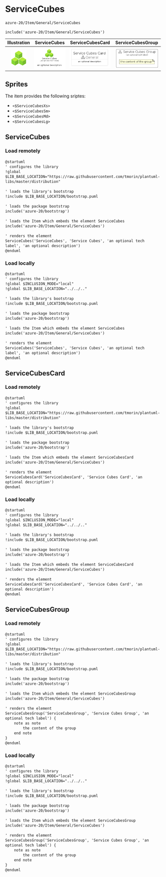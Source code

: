 # ServiceCubes


```text
azure-20/Item/General/ServiceCubes
```

```text
include('azure-20/Item/General/ServiceCubes')
```



| Illustration | ServiceCubes | ServiceCubesCard | ServiceCubesGroup |
| :---: | :---: | :---: | :---: |
| ![illustration for Illustration](../../../azure-20/Item/General/ServiceCubes.png) | ![illustration for ServiceCubes](../../../azure-20/Item/General/ServiceCubes.Local.png) | ![illustration for ServiceCubesCard](../../../azure-20/Item/General/ServiceCubesCard.Local.png) | ![illustration for ServiceCubesGroup](../../../azure-20/Item/General/ServiceCubesGroup.Local.png) |



## Sprites
The item provides the following sriptes:

- `<$ServiceCubesXs>`
- `<$ServiceCubesSm>`
- `<$ServiceCubesMd>`
- `<$ServiceCubesLg>`





## ServiceCubes

### Load remotely
```plantuml
@startuml
' configures the library
!global $LIB_BASE_LOCATION="https://raw.githubusercontent.com/tmorin/plantuml-libs/master/distribution"

' loads the library's bootstrap
!include $LIB_BASE_LOCATION/bootstrap.puml

' loads the package bootstrap
include('azure-20/bootstrap')

' loads the Item which embeds the element ServiceCubes
include('azure-20/Item/General/ServiceCubes')

' renders the element
ServiceCubes('ServiceCubes', 'Service Cubes', 'an optional tech label', 'an optional description')
@enduml
```

### Load locally
```plantuml
@startuml
' configures the library
!global $INCLUSION_MODE="local"
!global $LIB_BASE_LOCATION="../../.."

' loads the library's bootstrap
!include $LIB_BASE_LOCATION/bootstrap.puml

' loads the package bootstrap
include('azure-20/bootstrap')

' loads the Item which embeds the element ServiceCubes
include('azure-20/Item/General/ServiceCubes')

' renders the element
ServiceCubes('ServiceCubes', 'Service Cubes', 'an optional tech label', 'an optional description')
@enduml
```

## ServiceCubesCard

### Load remotely
```plantuml
@startuml
' configures the library
!global $LIB_BASE_LOCATION="https://raw.githubusercontent.com/tmorin/plantuml-libs/master/distribution"

' loads the library's bootstrap
!include $LIB_BASE_LOCATION/bootstrap.puml

' loads the package bootstrap
include('azure-20/bootstrap')

' loads the Item which embeds the element ServiceCubesCard
include('azure-20/Item/General/ServiceCubes')

' renders the element
ServiceCubesCard('ServiceCubesCard', 'Service Cubes Card', 'an optional description')
@enduml
```

### Load locally
```plantuml
@startuml
' configures the library
!global $INCLUSION_MODE="local"
!global $LIB_BASE_LOCATION="../../.."

' loads the library's bootstrap
!include $LIB_BASE_LOCATION/bootstrap.puml

' loads the package bootstrap
include('azure-20/bootstrap')

' loads the Item which embeds the element ServiceCubesCard
include('azure-20/Item/General/ServiceCubes')

' renders the element
ServiceCubesCard('ServiceCubesCard', 'Service Cubes Card', 'an optional description')
@enduml
```

## ServiceCubesGroup

### Load remotely
```plantuml
@startuml
' configures the library
!global $LIB_BASE_LOCATION="https://raw.githubusercontent.com/tmorin/plantuml-libs/master/distribution"

' loads the library's bootstrap
!include $LIB_BASE_LOCATION/bootstrap.puml

' loads the package bootstrap
include('azure-20/bootstrap')

' loads the Item which embeds the element ServiceCubesGroup
include('azure-20/Item/General/ServiceCubes')

' renders the element
ServiceCubesGroup('ServiceCubesGroup', 'Service Cubes Group', 'an optional tech label') {
    note as note
        the content of the group
    end note
}
@enduml
```

### Load locally
```plantuml
@startuml
' configures the library
!global $INCLUSION_MODE="local"
!global $LIB_BASE_LOCATION="../../.."

' loads the library's bootstrap
!include $LIB_BASE_LOCATION/bootstrap.puml

' loads the package bootstrap
include('azure-20/bootstrap')

' loads the Item which embeds the element ServiceCubesGroup
include('azure-20/Item/General/ServiceCubes')

' renders the element
ServiceCubesGroup('ServiceCubesGroup', 'Service Cubes Group', 'an optional tech label') {
    note as note
        the content of the group
    end note
}
@enduml
```

